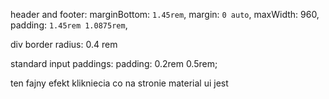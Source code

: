 header and footer:
marginBottom: `1.45rem`,
margin: `0 auto`,
maxWidth: 960,
padding: `1.45rem 1.0875rem`,

div border radius: 0.4 rem

standard input paddings:
padding: 0.2rem 0.5rem;

ten fajny efekt klikniecia co na stronie material ui jest
